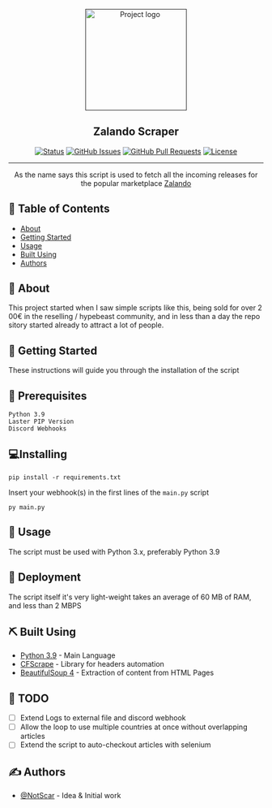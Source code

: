 <p align="center">
  <a href="" rel="noopener">
 <img width=200px height=200px src="https://i.imgur.com/45XhXmG.png" alt="Project logo"></a>
</p>

<h2 align="center">Zalando Scraper</h2>

<div align="center">

[![Status](https://img.shields.io/badge/status-active-success.svg)]()
[![GitHub Issues](https://img.shields.io/github/issues/notscar/zalando-scraper.svg)](https://github.com/NotScar/zalando-scraper/issues)
[![GitHub Pull Requests](https://img.shields.io/github/issues-pr/notscar/zalando-scraper.svg)](https://github.com/NotScar/zalando-scraper/pulls)
[![License](https://img.shields.io/badge/license-MIT-blue.svg)](/LICENSE)
</div>

---

<p align="center"> As the name says this script is used to fetch all the incoming releases for the popular marketplace <a href="https://zalando.com">Zalando</a>
    <br> 
</p>

## 📝 Table of Contents

- [About](#about)
- [Getting Started](#getting_started)
- [Usage](#usage)
- [Built Using](#built_using)
- [Authors](#authors)

## 🧐 About <a name = "about"></a>

This project started when I saw simple scripts like this, being sold for over 200€ in the reselling / hypebeast community, and in less than a day the repository started already to attract a lot of people.

## 🏁 Getting Started <a name = "getting_started"></a>

These instructions will guide you through the installation of the script

## 🧰 Prerequisites

```
Python 3.9
Laster PIP Version
Discord Webhooks
```

## 💻Installing

```
pip install -r requirements.txt
```
Insert your webhook(s) in the first lines of the `main.py` script
```
py main.py
```

## 🎈 Usage <a name="usage"></a>

The script must be used with Python 3.x, preferably Python 3.9

## 🚀 Deployment <a name = "deployment"></a>

The script itself it's very light-weight takes an average of 60 MB of RAM, and less than 2 MBPS

## ⛏️ Built Using <a name = "built_using"></a>

- [Python 3.9](https://www.python.org/) - Main Language
- [CFScrape](https://pypi.org/project/cfscrape/) - Library for headers automation
- [BeautifulSoup 4](https://beautiful-soup-4.readthedocs.io/en/latest/) - Extraction of content from HTML Pages

## 📒 TODO
- [ ] Extend Logs to external file and discord webhook
- [ ] Allow the loop to use multiple countries at once without overlapping articles 
- [ ] Extend the script to auto-checkout articles with selenium

## ✍️ Authors <a name = "authors"></a>

- [@NotScar](https://github.com/NotScar) - Idea & Initial work

